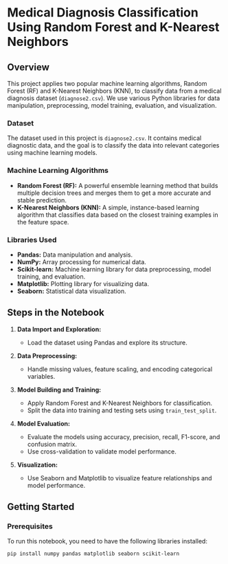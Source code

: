 # Medical Diagnosis Classification Using Random Forest and K-Nearest Neighbors

## Overview

This project applies two popular machine learning algorithms, Random Forest (RF) and K-Nearest Neighbors (KNN), to classify data from a medical diagnosis dataset (`diagnose2.csv`). We use various Python libraries for data manipulation, preprocessing, model training, evaluation, and visualization.

### Dataset

The dataset used in this project is `diagnose2.csv`. It contains medical diagnostic data, and the goal is to classify the data into relevant categories using machine learning models.

### Machine Learning Algorithms

- **Random Forest (RF):** A powerful ensemble learning method that builds multiple decision trees and merges them to get a more accurate and stable prediction.
- **K-Nearest Neighbors (KNN):** A simple, instance-based learning algorithm that classifies data based on the closest training examples in the feature space.

### Libraries Used

- **Pandas:** Data manipulation and analysis.
- **NumPy:** Array processing for numerical data.
- **Scikit-learn:** Machine learning library for data preprocessing, model training, and evaluation.
- **Matplotlib:** Plotting library for visualizing data.
- **Seaborn:** Statistical data visualization.
  

## Steps in the Notebook

1. **Data Import and Exploration:**
   - Load the dataset using Pandas and explore its structure.
  
2. **Data Preprocessing:**
   - Handle missing values, feature scaling, and encoding categorical variables.
  
3. **Model Building and Training:**
   - Apply Random Forest and K-Nearest Neighbors for classification.
   - Split the data into training and testing sets using `train_test_split`.
  
4. **Model Evaluation:**
   - Evaluate the models using accuracy, precision, recall, F1-score, and confusion matrix.
   - Use cross-validation to validate model performance.
  
5. **Visualization:**
   - Use Seaborn and Matplotlib to visualize feature relationships and model performance.

## Getting Started

### Prerequisites

To run this notebook, you need to have the following libraries installed:

```bash
pip install numpy pandas matplotlib seaborn scikit-learn
